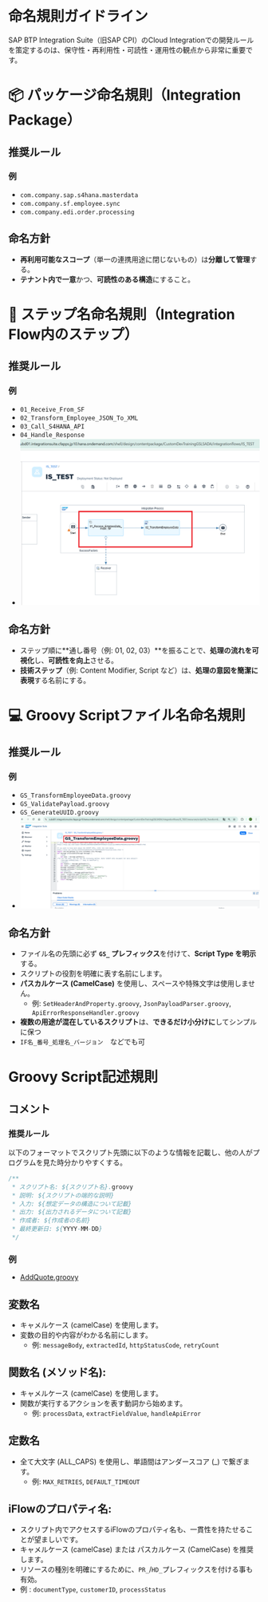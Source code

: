 # 命名規則ガイドライン
SAP BTP Integration Suite（旧SAP CPI）のCloud Integrationでの開発ルールを策定するのは、保守性・再利用性・可読性・運用性の観点から非常に重要です。

# 📦 パッケージ命名規則（Integration Package）

## 推奨ルール

### 例

- `com.company.sap.s4hana.masterdata`  
- `com.company.sf.employee.sync`  
- `com.company.edi.order.processing`  

## 命名方針

- **再利用可能なスコープ**（単一の連携用途に閉じないもの）は**分離して管理**する。  
- **テナント内で一意**かつ、**可読性のある構造**にすること。


# 🧩 ステップ名命名規則（Integration Flow内のステップ）

## 推奨ルール

### 例

- `01_Receive_From_SF`  
- `02_Transform_Employee_JSON_To_XML`  
- `03_Call_S4HANA_API`  
- `04_Handle_Response`
- ![](https://github.com/nyamunyamunyamunyamura/SAP-BTP-Integration-Suite-Development-Guide/blob/99b96288c17536afb73988aff12ab0a1c45231ee/resouce/Numb_Step.png)

## 命名方針

- ステップ順に**通し番号（例: 01, 02, 03）**を振ることで、**処理の流れを可視化**し、**可読性を向上**させる。
- **技術ステップ**（例: Content Modifier, Script など）は、**処理の意図を簡潔に表現**する名前にする。


# 💻 Groovy Scriptファイル名命名規則

## 推奨ルール

### 例

- `GS_TransformEmployeeData.groovy`  
- `GS_ValidatePayload.groovy`  
- `GS_GenerateUUID.groovy`
-  ![resouce/NamingRule_GS.png](https://github.com/nyamunyamunyamunyamura/SAP-BTP-Integration-Suite-Development-Guide/blob/f440a93327b26e4aa0d31a28ca46c88ce0805ed5/resouce/NamingRule_GS.png)

## 命名方針

- ファイル名の先頭に必ず **`GS_` プレフィックス**を付けて、**Script Type を明示**する。  
- スクリプトの役割を明確に表す名前にします。
- **パスカルケース (CamelCase)** を使用し、スペースや特殊文字は使用しません。
  - 例: `SetHeaderAndProperty.groovy`, `JsonPayloadParser.groovy`, `ApiErrorResponseHandler.groovy`
- **複数の用途が混在しているスクリプト**は、**できるだけ小分けに**してシンプルに保つ
- `IF名_番号_処理名_バージョン`　などでも可

# Groovy Script記述規則
## コメント
### 推奨ルール
以下のフォーマットでスクリプト先頭に以下のような情報を記載し、他の人がプログラムを見た時分かりやすくする。
```groovy:CommentRule.groovy
/**
 * スクリプト名: ${スクリプト名}.groovy
 * 説明: ${スクリプトの端的な説明}
 * 入力: ${想定データの構造について記載}
 * 出力: ${出力されるデータについて記載}
 * 作成者: ${作成者の名前}
 * 最終更新日: ${YYYY-MM-DD}
 */
```
### 例
- [AddQuote.groovy](https://github.com/nyamunyamunyamunyamura/SAP-BTP-Integration-Suite-Development-Guide/blob/1e67fd4a5dacdfdcf424e5f85d590e5438f31dc2/Script%20Collection/AddQuotesToXmlText/AddQuotesToXmlText.groovy)

## 変数名
- キャメルケース (camelCase) を使用します。
- 変数の目的や内容がわかる名前にします。
  - 例: `messageBody`, `extractedId`, `httpStatusCode`, `retryCount`
## 関数名 (メソッド名):
- キャメルケース (camelCase) を使用します。
- 関数が実行するアクションを表す動詞から始めます。
    - 例: `processData`, `extractFieldValue`, `handleApiError`
## 定数名
- 全て大文字 (ALL_CAPS) を使用し、単語間はアンダースコア (_) で繋ぎます。
   - 例: `MAX_RETRIES`, `DEFAULT_TIMEOUT`
## iFlowのプロパティ名:
- スクリプト内でアクセスするiFlowのプロパティ名も、一貫性を持たせることが望ましいです。
-  キャメルケース (camelCase) または パスカルケース (CamelCase) を推奨します。
-  リソースの種別を明確にするために、`PR_`/`HD_`プレフィックスを付ける事も有効。
  - 例  : `documentType`, `customerID`, `processStatus`
